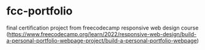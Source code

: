 # fcc-portfolio
final certification project from freecodecamp responsive web design course (https://www.freecodecamp.org/learn/2022/responsive-web-design/build-a-personal-portfolio-webpage-project/build-a-personal-portfolio-webpage)

